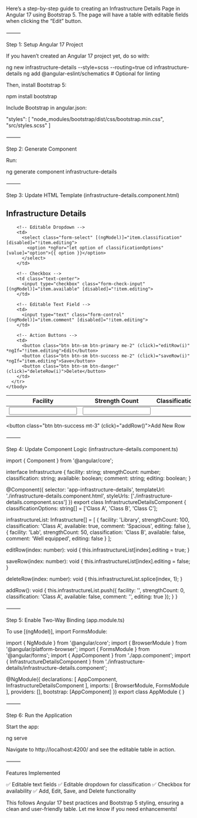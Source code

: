 Here’s a step-by-step guide to creating an Infrastructure Details Page in Angular 17 using Bootstrap 5. The page will have a table with editable fields when clicking the “Edit” button.

⸻

Step 1: Setup Angular 17 Project

If you haven’t created an Angular 17 project yet, do so with:

ng new infrastructure-details --style=scss --routing=true
cd infrastructure-details
ng add @angular-eslint/schematics  # Optional for linting

Then, install Bootstrap 5:

npm install bootstrap

Include Bootstrap in angular.json:

"styles": [
  "node_modules/bootstrap/dist/css/bootstrap.min.css",
  "src/styles.scss"
]



⸻

Step 2: Generate Component

Run:

ng generate component infrastructure-details



⸻

Step 3: Update HTML Template (infrastructure-details.component.html)

<div class="container mt-4">
  <h2 class="mb-3">Infrastructure Details</h2>

  <table class="table table-bordered table-striped">
    <thead class="table-dark">
      <tr>
        <th>Facility</th>
        <th>Strength Count</th>
        <th>Classification</th>
        <th>Available</th>
        <th>Comment</th>
        <th>Actions</th>
      </tr>
    </thead>
    <tbody>
      <tr *ngFor="let item of infrastructureList; let i = index">
        <!-- Editable Text Fields -->
        <td>
          <input type="text" class="form-control" [(ngModel)]="item.facility" [disabled]="!item.editing">
        </td>
        <td>
          <input type="number" class="form-control" [(ngModel)]="item.strengthCount" [disabled]="!item.editing">
        </td>

        <!-- Editable Dropdown -->
        <td>
          <select class="form-select" [(ngModel)]="item.classification" [disabled]="!item.editing">
            <option *ngFor="let option of classificationOptions" [value]="option">{{ option }}</option>
          </select>
        </td>

        <!-- Checkbox -->
        <td class="text-center">
          <input type="checkbox" class="form-check-input" [(ngModel)]="item.available" [disabled]="!item.editing">
        </td>

        <!-- Editable Text Field -->
        <td>
          <input type="text" class="form-control" [(ngModel)]="item.comment" [disabled]="!item.editing">
        </td>

        <!-- Action Buttons -->
        <td>
          <button class="btn btn-sm btn-primary me-2" (click)="editRow(i)" *ngIf="!item.editing">Edit</button>
          <button class="btn btn-sm btn-success me-2" (click)="saveRow(i)" *ngIf="item.editing">Save</button>
          <button class="btn btn-sm btn-danger" (click)="deleteRow(i)">Delete</button>
        </td>
      </tr>
    </tbody>
  </table>

  <!-- Add New Row -->
  <button class="btn btn-success mt-3" (click)="addRow()">Add New Row</button>
</div>



⸻

Step 4: Update Component Logic (infrastructure-details.component.ts)

import { Component } from '@angular/core';

interface Infrastructure {
  facility: string;
  strengthCount: number;
  classification: string;
  available: boolean;
  comment: string;
  editing: boolean;
}

@Component({
  selector: 'app-infrastructure-details',
  templateUrl: './infrastructure-details.component.html',
  styleUrls: ['./infrastructure-details.component.scss']
})
export class InfrastructureDetailsComponent {
  classificationOptions: string[] = ['Class A', 'Class B', 'Class C'];

  infrastructureList: Infrastructure[] = [
    { facility: 'Library', strengthCount: 100, classification: 'Class A', available: true, comment: 'Spacious', editing: false },
    { facility: 'Lab', strengthCount: 50, classification: 'Class B', available: false, comment: 'Well equipped', editing: false }
  ];

  editRow(index: number): void {
    this.infrastructureList[index].editing = true;
  }

  saveRow(index: number): void {
    this.infrastructureList[index].editing = false;
  }

  deleteRow(index: number): void {
    this.infrastructureList.splice(index, 1);
  }

  addRow(): void {
    this.infrastructureList.push({
      facility: '',
      strengthCount: 0,
      classification: 'Class A',
      available: false,
      comment: '',
      editing: true
    });
  }
}



⸻

Step 5: Enable Two-Way Binding (app.module.ts)

To use [(ngModel)], import FormsModule:

import { NgModule } from '@angular/core';
import { BrowserModule } from '@angular/platform-browser';
import { FormsModule } from '@angular/forms';
import { AppComponent } from './app.component';
import { InfrastructureDetailsComponent } from './infrastructure-details/infrastructure-details.component';

@NgModule({
  declarations: [
    AppComponent,
    InfrastructureDetailsComponent
  ],
  imports: [
    BrowserModule,
    FormsModule
  ],
  providers: [],
  bootstrap: [AppComponent]
})
export class AppModule { }



⸻

Step 6: Run the Application

Start the app:

ng serve

Navigate to http://localhost:4200/ and see the editable table in action.

⸻

Features Implemented

✅ Editable text fields
✅ Editable dropdown for classification
✅ Checkbox for availability
✅ Add, Edit, Save, and Delete functionality

This follows Angular 17 best practices and Bootstrap 5 styling, ensuring a clean and user-friendly table. Let me know if you need enhancements!